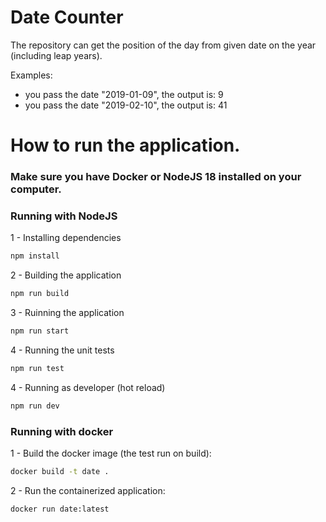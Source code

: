 # Date Counter
The repository can get the position of the day from given date on the year (including leap years). 

Examples:
- you pass the date "2019-01-09", the output is: 9
- you pass the date "2019-02-10", the output is: 41

# How to run the application.
### Make sure you have Docker or NodeJS 18 installed on your computer.

### Running with NodeJS
1 - Installing dependencies
```zsh
npm install
```

2 - Building the application
```zsh
npm run build
```

3 - Ruinning the application
```zsh
npm run start
```

4 - Running the unit tests
```zsh
npm run test
```

4 - Running as developer (hot reload)
```zsh
npm run dev
```

### Running with docker
1 - Build the docker image (the test run on build):
```zsh
docker build -t date .
```

2 - Run the containerized application:
```zsh
docker run date:latest
```